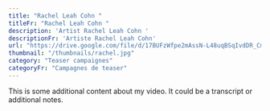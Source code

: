 ```yaml
---
title: "Rachel Leah Cohn "
titleFr: "Rachel Leah Cohn "
description: 'Artist Rachel Leah Cohn '
descriptionFr: 'Artiste Rachel Leah Cohn'
url: "https://drive.google.com/file/d/17BUFzWfpe2mAssN-L48uqBSqIvdDR_Cm/preview"
thumbnail: "/thumbnails/rachel.jpg"
category: "Teaser campaignes"
categoryFr: "Campagnes de teaser"
---
```


This is some additional content about my video. It could be a transcript or additional notes.